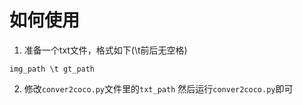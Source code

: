 # 如何使用
1. 准备一个txt文件，格式如下(\t前后无空格)
```text
img_path \t gt_path 
```

2. 修改`conver2coco.py`文件里的`txt_path` 然后运行`conver2coco.py`即可